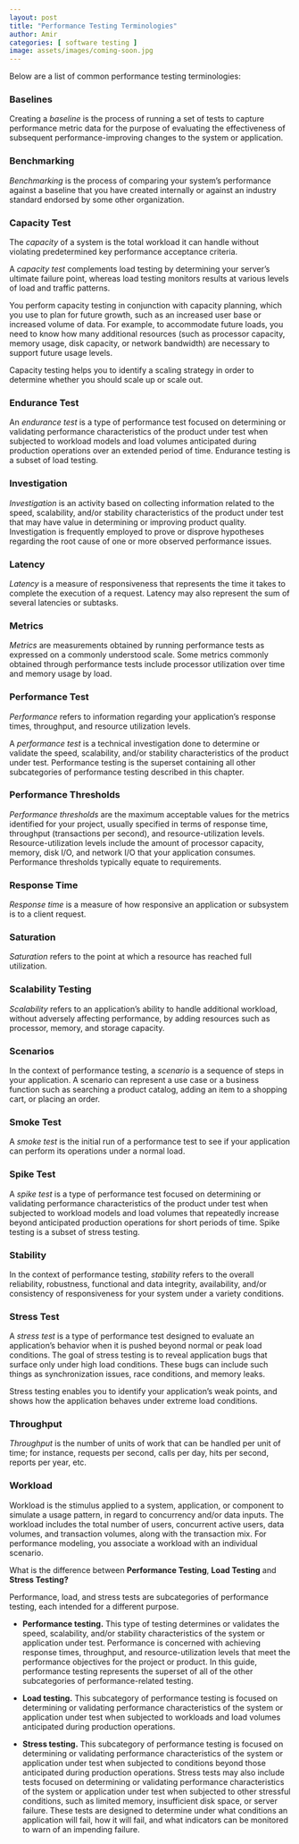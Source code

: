 ```yaml
---
layout: post
title: "Performance Testing Terminologies"
author: Amir
categories: [ software testing ]
image: assets/images/coming-soon.jpg
---
```


Below are a list of common performance testing terminologies:

### Baselines

Creating a _baseline_ is the process of running a set of tests to capture performance metric data for the purpose of evaluating the effectiveness of subsequent performance-improving changes to the system or application.

### Benchmarking

_Benchmarking_ is the process of comparing your system’s performance against a baseline that you have created internally or against an industry standard endorsed by some other organization.

### Capacity Test

The _capacity_ of a system is the total workload it can handle without violating predetermined key performance acceptance criteria.

A _capacity test_ complements load testing by determining your server’s ultimate failure point, whereas load testing monitors results at various levels of load and traffic patterns.

You perform capacity testing in conjunction with capacity planning, which you use to plan for future growth, such as an increased user base or increased volume of data. For example, to accommodate future loads, you need to know how many additional resources (such as processor capacity, memory usage, disk capacity, or network bandwidth) are necessary to support future usage levels.

Capacity testing helps you to identify a scaling strategy in order to determine whether you should scale up or scale out.

### Endurance Test

An _endurance test_ is a type of performance test focused on determining or validating performance characteristics of the product under test when subjected to workload models and load volumes anticipated during production operations over an extended period of time. Endurance testing is a subset of load testing.

### Investigation

_Investigation_ is an activity based on collecting information related to the speed, scalability, and/or stability characteristics of the product under test that may have value in determining or improving product quality. Investigation is frequently employed to prove or disprove hypotheses regarding the root cause of one or more observed performance issues.

### Latency

_Latency_ is a measure of responsiveness that represents the time it takes to complete the execution of a request. Latency may also represent the sum of several latencies or subtasks.

### Metrics

_Metrics_ are measurements obtained by running performance tests as expressed on a commonly understood scale. Some metrics commonly obtained through performance tests include processor utilization over time and memory usage by load.

### Performance Test

_Performance_ refers to information regarding your application’s response times, throughput, and resource utilization levels.

A _performance test_ is a technical investigation done to determine or validate the speed, scalability, and/or stability characteristics of the product under test. Performance testing is the superset containing all other subcategories of performance testing described in this chapter.

### Performance Thresholds

_Performance thresholds_ are the maximum acceptable values for the metrics identified for your project, usually specified in terms of response time, throughput (transactions per second), and resource-utilization levels. Resource-utilization levels include the amount of processor capacity, memory, disk I/O, and network I/O that your application consumes. Performance thresholds typically equate to requirements.

### Response Time

_Response time_ is a measure of how responsive an application or subsystem is to a client request.

### Saturation

_Saturation_ refers to the point at which a resource has reached full utilization.

### Scalability Testing

_Scalability_ refers to an application’s ability to handle additional workload, without adversely affecting performance, by adding resources such as processor, memory, and storage capacity.

### Scenarios

In the context of performance testing, a _scenario_ is a sequence of steps in your application. A scenario can represent a use case or a business function such as searching a product catalog, adding an item to a shopping cart, or placing an order.

### Smoke Test

A _smoke test_ is the initial run of a performance test to see if your application can perform its operations under a normal load.

### Spike Test

A _spike test_ is a type of performance test focused on determining or validating performance characteristics of the product under test when subjected to workload models and load volumes that repeatedly increase beyond anticipated production operations for short periods of time. Spike testing is a subset of stress testing.

### Stability

In the context of performance testing, _stability_ refers to the overall reliability, robustness, functional and data integrity, availability, and/or consistency of responsiveness for your system under a variety conditions.

### Stress Test

A _stress test_ is a type of performance test designed to evaluate an application’s behavior when it is pushed beyond normal or peak load conditions. The goal of stress testing is to reveal application bugs that surface only under high load conditions. These bugs can include such things as synchronization issues, race conditions, and memory leaks.

Stress testing enables you to identify your application’s weak points, and shows how the application behaves under extreme load conditions.

### Throughput

_Throughput_ is the number of units of work that can be handled per unit of time; for instance, requests per second, calls per day, hits per second, reports per year, etc.

### Workload

Workload is the stimulus applied to a system, application, or component to simulate a usage pattern, in regard to concurrency and/or data inputs. The workload includes the total number of users, concurrent active users, data volumes, and transaction volumes, along with the transaction mix. For performance modeling, you associate a workload with an individual scenario.

What is the difference between **Performance Testing**, **Load Testing** and **Stress Testing?**

Performance, load, and stress tests are subcategories of performance testing, each intended for a different purpose.

*   **Performance testing.** This type of testing determines or validates the speed, scalability, and/or stability characteristics of the system or application under test. Performance is concerned with achieving response times, throughput, and resource-utilization levels that meet the performance objectives for the project or product. In this guide, performance testing represents the superset of all of the other subcategories of performance-related testing.

*   **Load testing.** This subcategory of performance testing is focused on determining or validating performance characteristics of the system or application under test when subjected to workloads and load volumes anticipated during production operations.

*   **Stress testing.** This subcategory of performance testing is focused on determining or validating performance characteristics of the system or application under test when subjected to conditions beyond those anticipated during production operations. Stress tests may also include tests focused on determining or validating performance characteristics of the system or application under test when subjected to other stressful conditions, such as limited memory, insufficient disk space, or server failure. These tests are designed to determine under what conditions an application will fail, how it will fail, and what indicators can be monitored to warn of an impending failure.